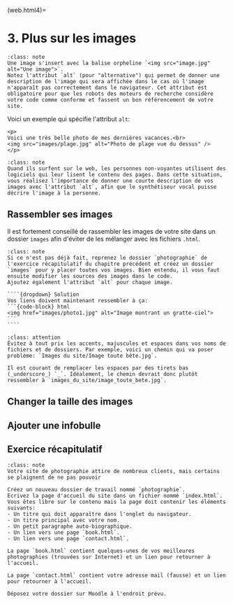 (web.html4)=

# 3. Plus sur les images

```{admonition} Rappel
:class: note
Une image s'insert avec la balise orpheline `<img src="image.jpg" alt="Une image">`.  
Notez l'attribut `alt` (pour "alternative") qui permet de donner une description de l'image qui sera affichée dans le cas où l'image n'apparaît pas correctement dans le navigateur. Cet attribut est obligatoire pour que les robots des moteurs de recherche considère votre code comme conforme et fassent un bon référencement de votre site.
```

Voici un exemple qui spécifie l'attribut `alt`:

```{code-block} html
<p>
Voici une très belle photo de mes dernières vacances.<br>
<img src="images/plage.jpg" alt="Photo de plage vue du dessus" />
</p>
```

```{admonition} Et les non-voyants sur le web ?
:class: note
Quand ils surfent sur le web, les personnes non-voyantes utilisent des logiciels qui leur lisent le contenu des pages. Dans cette situation, vous réalisez l'importance de donner une courte description de vos images avec l'attribut `alt`, afin que le synthétiseur vocal puisse décrire l'image à la personne.
```

## Rassembler ses images

Il est fortement conseillé de rassembler les images de votre site dans un dossier `images` afin d'éviter de les mélanger avec les fichiers `.html`.

`````{admonition} Exercice 1
:class: note
Si ce n'est pas déjà fait, reprenez le dossier `photographie` de l'exercice récapitulatif du chapitre précédent et créez un dossier `images` pour y placer toutes vos images. Bien entendu, il vous faut ensuite modifier les sources des images dans le code.  
Ajoutez également l'attribut `alt` pour chaque image.

````{dropdown} Solution
Vos liens doivent maintenant ressembler à ça:
```{code-block} html
<img href="images/photo1.jpg" alt="Image montrant un gratte-ciel">
```
````
`````

```{admonition} Attention
:class: attention
Évitez à tout prix les accents, majuscules et espaces dans vos noms de fichiers et de dossiers. Par exemple, voici un chemin qui va poser problème: `Images du site/Image toute bête.jpg`.

Il est courant de remplacer les espaces par des tirets bas (_underscore_) `_`. Idéalement, le chemin devrait donc plutôt ressembler à `images_du_site/image_toute_bete.jpg`.
```

## Changer la taille des images

## Ajouter une infobulle

## Exercice récapitulatif

```{admonition} Exercice 4 (récapitulatif)
:class: note
Votre site de photographie attire de nombreux clients, mais certains se plaignent de ne pas pouvoir 

Créez un nouveau dossier de travail nommé `photographie`.  
Ecrivez la page d'accueil du site dans un fichier nommé `index.html`.  
Vous êtes libre sur le contenu mais la page doit contenir les éléments suivants:
- Un titre qui doit apparaître dans l'onglet du navigateur.
- Un titre principal avec votre nom.
- Un petit paragraphe auto-biographique.
- Un lien vers une page `book.html`.
- Un lien vers une page `contact.html`.

La page `book.html` contient quelques-unes de vos meilleures photographies (trouvées sur Internet) et un lien pour retourner à l'accueil.

La page `contact.html` contient votre adresse mail (fausse) et un lien pour retourner à l'accueil.

Déposez votre dossier sur Moodle à l'endroit prévu.
```
